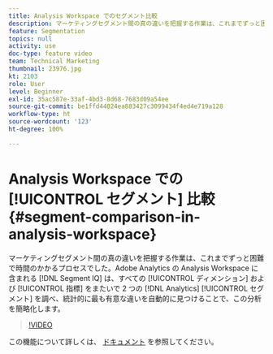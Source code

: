 ```yaml
---
title: Analysis Workspace でのセグメント比較
description: マーケティングセグメント間の真の違いを把握する作業は、これまでずっと困難で時間のかかるプロセスでした。Adobe Analytics の Analysis Workspace に含まれる Segment IQ は、すべてのディメンションおよび指標をまたいで 2 つの Analytics セグメントを調べ、統計的に最も有意な違いを自動的に見つけることで、この分析を簡略化します。
feature: Segmentation
topics: null
activity: use
doc-type: feature video
team: Technical Marketing
thumbnail: 23976.jpg
kt: 2103
role: User
level: Beginner
exl-id: 35ac587e-33af-4bd3-8d68-7683d09a54ee
source-git-commit: be1ffd44024ea883427c3099434f4ed4e719a128
workflow-type: ht
source-wordcount: '123'
ht-degree: 100%

---
```


# Analysis Workspace での [!UICONTROL セグメント] 比較 {#segment-comparison-in-analysis-workspace}

マーケティングセグメント間の真の違いを把握する作業は、これまでずっと困難で時間のかかるプロセスでした。Adobe Analytics の Analysis Workspace に含まれる [!DNL Segment IQ] は、すべての [!UICONTROL ディメンション] および [!UICONTROL 指標] をまたいで 2 つの [!DNL Analytics] [!UICONTROL セグメント] を調べ、統計的に最も有意な違いを自動的に見つけることで、この分析を簡略化します。

>[!VIDEO](https://video.tv.adobe.com/v/23976/?quality=12)

この機能について詳しくは、 [ドキュメント](https://experienceleague.adobe.com/docs/analytics/analyze/analysis-workspace/panels/segment-comparison/segment-comparison.html?lang=ja) を参照してください。
